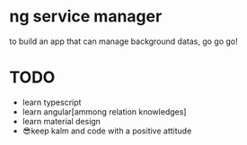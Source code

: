 # ng service manager
to build an app that can manage background datas, go go go!

# TODO
- learn typescript
- learn angular[ammong relation knowledges]
- learn material design
- :sunglasses:keep kalm and code with a positive attitude
